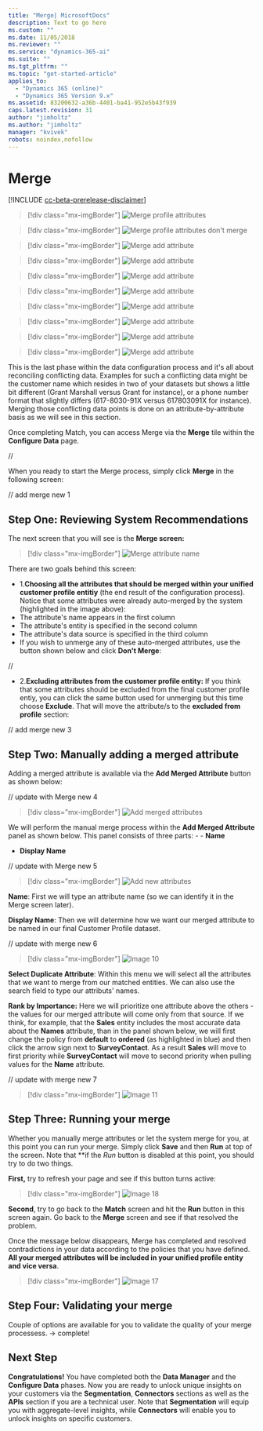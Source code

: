 ```yaml
---
title: "Merge| MicrosoftDocs"
description: Text to go here
ms.custom: ""
ms.date: 11/05/2018
ms.reviewer: ""
ms.service: "dynamics-365-ai"
ms.suite: ""
ms.tgt_pltfrm: ""
ms.topic: "get-started-article"
applies_to: 
  - "Dynamics 365 (online)"
  - "Dynamics 365 Version 9.x"
ms.assetid: 83200632-a36b-4401-ba41-952e5b43f939
caps.latest.revision: 31
author: "jimholtz"
ms.author: "jimholtz"
manager: "kvivek"
robots: noindex,nofollow
---
```

# Merge

[!INCLUDE [cc-beta-prerelease-disclaimer](../includes/cc-beta-prerelease-disclaimer.md)]

> [!div class="mx-imgBorder"] 
> ![](media/configure-data-merge-profile-attributes.png "Merge profile attributes")

> [!div class="mx-imgBorder"] 
> ![](media/configure-data-merge-dont-merge.png "Merge profile attributes don't merge")

> [!div class="mx-imgBorder"] 
> ![](media/configure-data-merge-add-attribute.png "Merge add attribute")

> [!div class="mx-imgBorder"] 
> ![](media/configure-data-merge-add-attribute.png "Merge add attribute")

> [!div class="mx-imgBorder"] 
> ![](media/configure-data-merge-add-attribute.png "Merge add attribute")

> [!div class="mx-imgBorder"] 
> ![](media/configure-data-merge-add-attribute.png "Merge add attribute")

> [!div class="mx-imgBorder"] 
> ![](media/configure-data-merge-add-attribute.png "Merge add attribute")

> [!div class="mx-imgBorder"] 
> ![](media/configure-data-merge-add-attribute.png "Merge add attribute")

> [!div class="mx-imgBorder"] 
> ![](media/configure-data-merge-add-attribute.png "Merge add attribute")

> [!div class="mx-imgBorder"] 
> ![](media/configure-data-merge-add-attribute.png "Merge add attribute")


This is the last phase within the data configuration process and it's all about reconciling conflicting data. Examples for such a conflicting data might be the customer name which resides in two of your datasets but shows a little bit different (Grant Marshall versus Grant for instance), or a phone number format that slightly differs (617-8030-91X versus 617803091X for instance). Merging those conflicting data points is done on an attribute-by-attribute basis as we will see in this section.

Once completing Match, you can access Merge via the **Merge** tile within the **Configure Data** page.

//

When you ready to start the Merge process, simply click **Merge** in the following screen:

// add merge new 1

## Step One: Reviewing System Recommendations

The next screen that you will see is the **Merge screen:**

> [!div class="mx-imgBorder"] 
> ![](media/configure-data-merge-attribute-name.png "Merge attribute name")

There are two goals behind this screen:
- 1.**Choosing all the attributes that should be merged within your unified customer profile entitiy** (the end result of the configuration process). Notice that some attributes were already auto-merged by the system (highlighted in the image above):
- The attribute's name appears in the first column 
- The attribute's entity is specified in the second column 
- The attribute's data source is specified in the third column 
- If you wish to unmerge any of these auto-merged attributes, use the button shown below and click **Don't Merge**:

//

- 2.**Excluding attributes from the customer profile entity:** If you think that some attributes should be excluded from the final customer profile entiy, you can click the same button used for unmerging but this time choose **Exclude**. That will move the attribute/s to the **excluded from profile** section:

// add merge new 3

## Step Two: Manually adding a merged attribute
Adding a merged attribute is available via the **Add Merged Attribute** button as shown below:

// update with Merge new 4
> [!div class="mx-imgBorder"] 
> ![](media/merge-add-merge-attribute.png "Add merged attributes")

We will perform the manual merge process within the **Add Merged Attribute** panel as shown below. This panel consists of three parts: - - **Name** 
- **Display Name** 


// update with Merge new 5
> [!div class="mx-imgBorder"] 
> ![](media/configure-data-merge-add-new-name.png "Add new attributes")

**Name**: First we will type an attribute name (so we can identify it in the Merge screen later).

**Display Name**: Then we will determine how we want our merged attribute to be named in our final Customer Profile dataset.

// update with merge new 6
> [!div class="mx-imgBorder"] 
> ![](media/configure-data-merge-image10.png "Image 10")

**Select Duplicate Attribute**: Within this menu we will select all the attributes that we want to merge from our matched entities. We can also use the search field to type our attributs' names. 

**Rank by Importance:** Here we will prioritize one attribute above the others - the values for our merged attribute will come only from that source. If we think, for example, that the **Sales** entity includes the most accurate data about the **Names** attribute, than in the panel shown below, we will first change the policy from **default** to **ordered** (as highlighted in blue) and then click the arrow sign next to **SurveyContact**. As a result **Sales** will move to first priority while **SurveyContact** will move to second priority when pulling values for the **Name** attribute.

// update with merge new 7
> [!div class="mx-imgBorder"] 
> ![](media/configure-data-merge-image11.png "Image 11")

## Step Three: Running your merge
Whether you manually merge attributes or let the system merge for you, at this point you can run your merge. Simply click **Save** and then **Run** at top of the screen. Note that **if the *Run* button is disabled at this point, you should try to do two things.

**First,** try to refresh your page and see if this button turns active:

> [!div class="mx-imgBorder"] 
> ![](media/configure-data-merge-image18.png "Image 18")

**Second**, try to go back to the **Match** screen and hit the **Run** button in this screen again. Go back to the **Merge** screen and see if that resolved the problem.

Once the message below disappears, Merge has completed and resolved contradictions in your data according to the policies that you have defined. **All your merged attributes will be included in your unified profile entity and vice versa**.

> [!div class="mx-imgBorder"] 
> ![](media/configure-data-merge-image17.png "Image 17")

## Step Four: Validating your merge
Couple of options are available for you to validate the quality of your merge processess. -> complete!
  
## Next Step
**Congratulations!** You have completed both the **Data Manager** and the **Configure Data** phases. Now you are ready to unlock unique insights on your customers via the **Segmentation**, **Connectors** sections as well as the **APIs** section if you are a technical user. Note that **Segmentation** will equip you with aggregate-level insights, while **Connectors** will enable you to unlock insights on specific customers.
 
